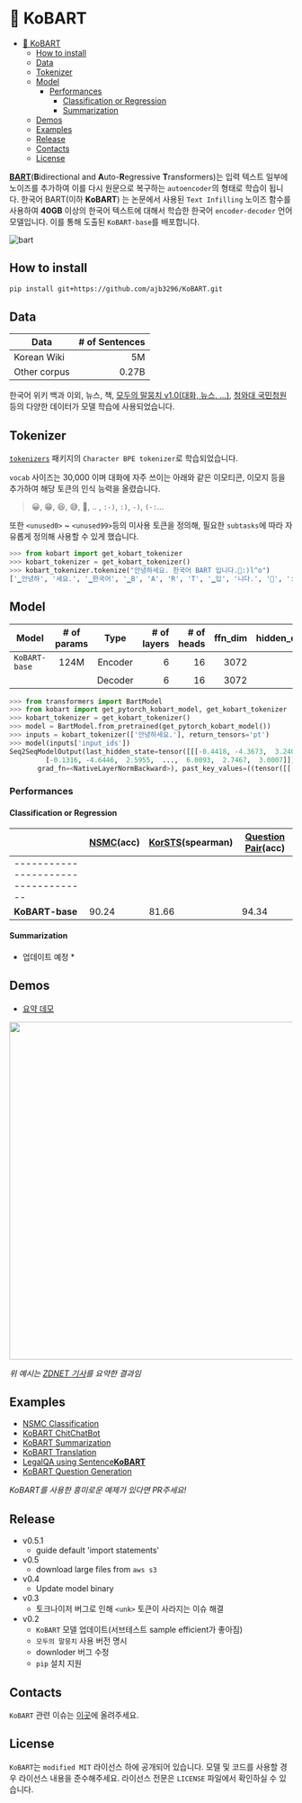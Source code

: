 # 🤣 KoBART

* [🤣 KoBART](#-kobart)
  * [How to install](#how-to-install)
  * [Data](#data)
  * [Tokenizer](#tokenizer)
  * [Model](#model)
    * [Performances](#performances)
      * [Classification or Regression](#classification-or-regression)
      * [Summarization](#summarization)
  * [Demos](#demos)
  * [Examples](#examples)
  * [Release](#release)
  * [Contacts](#contacts)
  * [License](#license)

[**BART**](https://arxiv.org/pdf/1910.13461.pdf)(**B**idirectional and **A**uto-**R**egressive **T**ransformers)는 입력 텍스트 일부에 노이즈를 추가하여 이를 다시 원문으로 복구하는 `autoencoder`의 형태로 학습이 됩니다. 한국어 BART(이하 **KoBART**) 는 논문에서 사용된 `Text Infilling` 노이즈 함수를 사용하여 **40GB** 이상의 한국어 텍스트에 대해서 학습한 한국어 `encoder-decoder` 언어 모델입니다. 이를 통해 도출된 `KoBART-base`를 배포합니다.

![bart](imgs/bart.png)

## How to install

```bash
pip install git+https://github.com/ajb3296/KoBART.git
```

## Data

| Data         | # of Sentences |
| ------------ | -------------: |
| Korean Wiki  |             5M |
| Other corpus |          0.27B |

한국어 위키 백과 이외, 뉴스, 책, [모두의 말뭉치 v1.0(대화, 뉴스, ...)](https://corpus.korean.go.kr/), [청와대 국민청원](https://github.com/akngs/petitions) 등의 다양한 데이터가 모델 학습에 사용되었습니다.

## Tokenizer

[`tokenizers`](https://github.com/huggingface/tokenizers) 패키지의 `Character BPE tokenizer`로 학습되었습니다.

`vocab` 사이즈는 30,000 이며 대화에 자주 쓰이는 아래와 같은 이모티콘, 이모지 등을 추가하여 해당 토큰의 인식 능력을 올렸습니다.
> 😀, 😁, 😆, 😅, 🤣, .. , `:-)`, `:)`, `-)`, `(-:`...

또한 `<unused0>` ~ `<unused99>`등의 미사용 토큰을 정의해, 필요한 `subtasks`에 따라 자유롭게 정의해 사용할 수 있게 했습니다.

```python
>>> from kobart import get_kobart_tokenizer
>>> kobart_tokenizer = get_kobart_tokenizer()
>>> kobart_tokenizer.tokenize("안녕하세요. 한국어 BART 입니다.🤣:)l^o")
['▁안녕하', '세요.', '▁한국어', '▁B', 'A', 'R', 'T', '▁입', '니다.', '🤣', ':)', 'l^o']
```

## Model

| Model         | # of params |  Type   | # of layers | # of heads | ffn_dim | hidden_dims |
| ------------- | :---------: | :-----: | ----------: | ---------: | ------: | ----------: |
| `KoBART-base` |    124M     | Encoder |           6 |         16 |    3072 |         768 |
|               |             | Decoder |           6 |         16 |    3072 |         768 |

```python
>>> from transformers import BartModel
>>> from kobart import get_pytorch_kobart_model, get_kobart_tokenizer
>>> kobart_tokenizer = get_kobart_tokenizer()
>>> model = BartModel.from_pretrained(get_pytorch_kobart_model())
>>> inputs = kobart_tokenizer(['안녕하세요.'], return_tensors='pt')
>>> model(inputs['input_ids'])
Seq2SeqModelOutput(last_hidden_state=tensor([[[-0.4418, -4.3673,  3.2404,  ...,  5.8832,  4.0629,  3.5540],
         [-0.1316, -4.6446,  2.5955,  ...,  6.0093,  2.7467,  3.0007]]],
       grad_fn=<NativeLayerNormBackward>), past_key_values=((tensor([[[[-9.7980e-02, -6.6584e-01, -1.8089e+00,  ...,  9.6023e-01, -1.8818e-01, -1.3252e+00],
```

### Performances

#### Classification or Regression

|                 | [NSMC](https://github.com/e9t/nsmc)(acc) | [KorSTS](https://github.com/kakaobrain/KorNLUDatasets)(spearman) | [Question Pair](https://github.com/aisolab/nlp_classification/tree/master/BERT_pairwise_text_classification/qpair)(acc) |
| --------------- | ---------------------------------------- | ---------------------------------------------------------------- | ------------------------------------------------------------------------------------
----------------------------------- |
| **KoBART-base** | 90.24                                    | 81.66                                                            | 94.34                                                                                                                   |

#### Summarization

* 업데이트 예정 *

## Demos

* [요약 데모](https://huggingface.co/spaces/gogamza/kobart-summarization)

<img src="imgs/kobart_summ.png" width="600"/>

*위 예시는 [ZDNET 기사](https://zdnet.co.kr/view/?no=20201125093328)를 요약한 결과임*

## Examples

* [NSMC Classification](https://github.com/SKT-AI/KoBART/tree/main/examples)
* [KoBART ChitChatBot](https://github.com/haven-jeon/KoBART-chatbot)
* [KoBART Summarization](https://github.com/seujung/KoBART-summarization)
* [KoBART Translation](https://github.com/seujung/KoBART-translation)
* [LegalQA using Sentence**KoBART**](https://github.com/haven-jeon/LegalQA)
* [KoBART Question Generation](https://github.com/Seoneun/KoBART-Question-Generation)

*KoBART를 사용한 흥미로운 예제가 있다면 PR주세요!*

## Release

* v0.5.1
  * guide default 'import statements'
* v0.5
  * download large files from `aws s3`
* v0.4
  * Update model binary
* v0.3
  * 토크나이저 버그로 인해 `<unk>` 토큰이 사라지는 이슈 해결
* v0.2
  * `KoBART` 모델 업데이트(서브테스트 sample efficient가 좋아짐)
  * `모두의 말뭉치` 사용 버전 명시
  * downloder 버그 수정
  * `pip` 설치 지원

## Contacts

`KoBART` 관련 이슈는 [이곳](https://github.com/SKT-AI/KoBART/issues)에 올려주세요.

## License

`KoBART`는 `modified MIT` 라이선스 하에 공개되어 있습니다. 모델 및 코드를 사용할 경우 라이선스 내용을 준수해주세요. 라이선스 전문은 `LICENSE` 파일에서 확인하실 수 있습니다.
